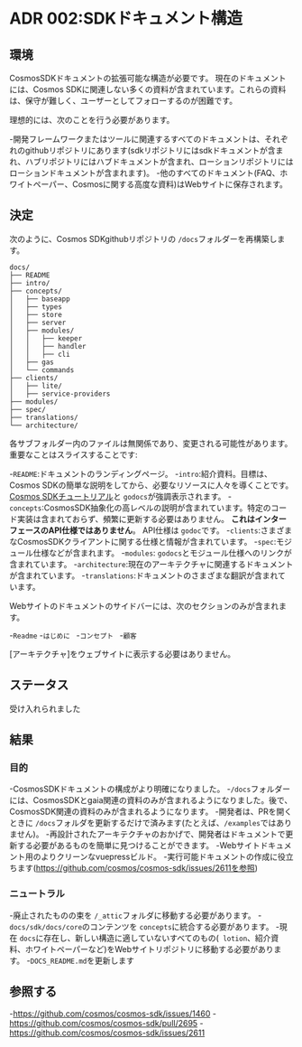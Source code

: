 # ADR 002:SDKドキュメント構造

## 環境

CosmosSDKドキュメントの拡張可能な構造が必要です。 現在のドキュメントには、Cosmos SDKに関連しない多くの資料が含まれています。これらの資料は、保守が難しく、ユーザーとしてフォローするのが困難です。

理想的には、次のことを行う必要があります。

-開発フレームワークまたはツールに関連するすべてのドキュメントは、それぞれのgithubリポジトリにあります(sdkリポジトリにはsdkドキュメントが含まれ、ハブリポジトリにはハブドキュメントが含まれ、ローションリポジトリにはローションドキュメントが含まれます)。
-他のすべてのドキュメント(FAQ、ホワイトペーパー、Cosmosに関する高度な資料)はWebサイトに保存されます。

## 決定

次のように、Cosmos SDKgithubリポジトリの `/docs`フォルダーを再構築します。 

```
docs/
├── README
├── intro/
├── concepts/
│   ├── baseapp
│   ├── types
│   ├── store
│   ├── server
│   ├── modules/
│   │   ├── keeper
│   │   ├── handler
│   │   ├── cli
│   ├── gas
│   └── commands
├── clients/
│   ├── lite/
│   ├── service-providers
├── modules/
├── spec/
├── translations/
└── architecture/
```

各サブフォルダー内のファイルは無関係であり、変更される可能性があります。重要なことはスライスすることです:

-`README`:ドキュメントのランディングページ。
-`intro`:紹介資料。目標は、Cosmos SDKの簡単な説明をしてから、必要なリソースに人々を導くことです。 [Cosmos SDKチュートリアル](https://github.com/cosmos/sdk-application-tutorial/)と `godocs`が強調表示されます。
-`concepts`:CosmosSDK抽象化の高レベルの説明が含まれています。特定のコード実装は含まれておらず、頻繁に更新する必要はありません。 **これはインターフェースのAPI仕様ではありません**。 API仕様は `godoc`です。
-`clients`:さまざまなCosmosSDKクライアントに関する仕様と情報が含まれています。
-`spec`:モジュール仕様などが含まれます。
-`modules`: `godocs`とモジュール仕様へのリンクが含まれています。
-`architecture`:現在のアーキテクチャに関連するドキュメントが含まれています。
-`translations`:ドキュメントのさまざまな翻訳が含まれています。

Webサイトのドキュメントのサイドバーには、次のセクションのみが含まれます。

-`Readme`
-`はじめに `
-`コンセプト `
-`顧客 `

[アーキテクチャ]をウェブサイトに表示する必要はありません。

## ステータス

受け入れられました

## 結果

### 目的

-CosmosSDKドキュメントの構成がより明確になりました。
-`/docs`フォルダーには、CosmosSDKとgaia関連の資料のみが含まれるようになりました。後で、CosmosSDK関連の資料のみが含まれるようになります。
-開発者は、PRを開くときに `/docs`フォルダを更新するだけで済みます(たとえば、`/examples`ではありません)。
-再設計されたアーキテクチャのおかげで、開発者はドキュメントで更新する必要があるものを簡単に見つけることができます。
-Webサイトドキュメント用のよりクリーンなvuepressビルド。
-実行可能ドキュメントの作成に役立ちます(https://github.com/cosmos/cosmos-sdk/issues/2611を参照)

### ニュートラル

-廃止されたものの束を `/_attic`フォルダに移動する必要があります。
-`docs/sdk/docs/core`のコンテンツを `concepts`に統合する必要があります。
-現在 `docs`に存在し、新しい構造に適していないすべてのもの(` lotion`、紹介資料、ホワイトペーパーなど)をWebサイトリポジトリに移動する必要があります。
-`DOCS_README.md`を更新します

## 参照する

-https://github.com/cosmos/cosmos-sdk/issues/1460
-https://github.com/cosmos/cosmos-sdk/pull/2695
-https://github.com/cosmos/cosmos-sdk/issues/2611 